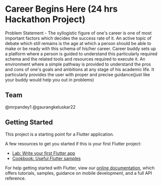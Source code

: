 # Career Begins Here (24 hrs Hackathon Project)

Problem Statement - The syllogistic figure of one's career is one of most important factors which decides the success rate of it. An active topic of debate which still remains is the age at which a person should be able to make or be ready with this schema of his/her career. Career buddy sets up a platform where a person is guided to understand this particularly required schema and the related tools and resources required to execute it. An environment where a simple pathway is provided to understand the pros and cons of one's goals and ambitions at any stage of his academic life. It particularly provides the user with proper and precise guidance(just like your buddy would help you out in problems)

## Team
@mrpandey1
@gaurangkeluskar22


## Getting Started

This project is a starting point for a Flutter application.

A few resources to get you started if this is your first Flutter project:

- [Lab: Write your first Flutter app](https://flutter.dev/docs/get-started/codelab)
- [Cookbook: Useful Flutter samples](https://flutter.dev/docs/cookbook)

For help getting started with Flutter, view our
[online documentation](https://flutter.dev/docs), which offers tutorials,
samples, guidance on mobile development, and a full API reference.
